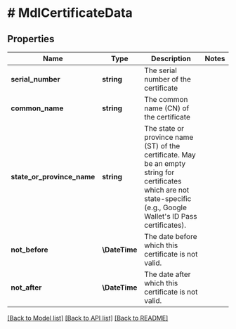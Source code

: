 # # MdlCertificateData

## Properties

Name | Type | Description | Notes
------------ | ------------- | ------------- | -------------
**serial_number** | **string** | The serial number of the certificate |
**common_name** | **string** | The common name (CN) of the certificate |
**state_or_province_name** | **string** | The state or province name (ST) of the certificate.              May be an empty string for certificates which are not state-specific (e.g., Google Wallet&#39;s ID Pass certificates). |
**not_before** | **\DateTime** | The date before which this certificate is not valid. |
**not_after** | **\DateTime** | The date after which this certificate is not valid. |

[[Back to Model list]](../../README.md#models) [[Back to API list]](../../README.md#endpoints) [[Back to README]](../../README.md)
